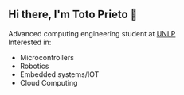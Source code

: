 ## Hi there, I'm Toto Prieto 👋

Advanced computing engineering student at [UNLP](https://www.unlp.edu.ar/)  
Interested in:
- Microcontrollers
- Robotics
- Embedded systems/IOT
- Cloud Computing



<!--
**TotoPrieto/TotoPrieto** is a ✨ _special_ ✨ repository because its `README.md` (this file) appears on your GitHub profile.

Here are some ideas to get you started:

- 🔭 I’m currently working on ...
- 🌱 I’m currently learning ...
- 👯 I’m looking to collaborate on ...
- 🤔 I’m looking for help with ...
- 💬 Ask me about ...
- 📫 How to reach me: ...
- 😄 Pronouns: ...
- ⚡ Fun fact: ...
-->
